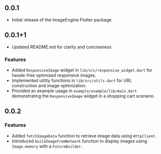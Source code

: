 ## 0.0.1

- Initial release of the ImageEngine Flutter package.

## 0.0.1+1

- Updated README.md for clarity and conciseness 

### Features
- Added `ResponsiveImage` widget in `lib/src/responsive_widget.dart` for hassle-free optimized responsive images.
- Implemented utility functions in `lib/src/utils.dart` for URL construction and image optimization.
- Provided an example usage in `example/example/lib/main.dart` demonstrating the `ResponsiveImage` widget in a shopping cart scenario.

## 0.0.2

### Features
- Added `fetchImageData` function to retrieve image data using `HttpClient`.
- Introduced `buildImageFromNetwork` function to display images using `Image.memory` with a `FutureBuilder`.